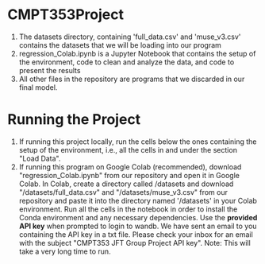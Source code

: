 # CMPT353Project


1. The datasets directory, containing 'full_data.csv' and 'muse_v3.csv' contains the datasets that we will be loading into our program
2. regression_Colab.ipynb is a Jupyter Notebook that contains the setup of the environment, code to clean and analyze the data, and code to present the results
3. All other files in the repository are programs that we discarded in our final model.

# Running the Project
1. If running this project locally, run the cells below the ones containing the setup of the environment, i.e., all the cells in and under the section "Load Data".
2. If running this program on Google Colab (recommended), download "regression_Colab.ipynb" from our repository and open it in Google Colab. In Colab, create a directory called /datasets and download "/datasets/full_data.csv" and "/datasets/muse_v3.csv" from our repository and paste it into the directory named '/datasets' in your Colab environment. Run all the cells in the notebook in order to install the Conda environment and any necessary dependencies. Use the **provided API key** when prompted to login to wandb. We have sent an email to you containing the API key in a txt file. Please check your inbox for an email with the subject "CMPT353 JFT Group Project API key". Note: This will take a very long time to run.
